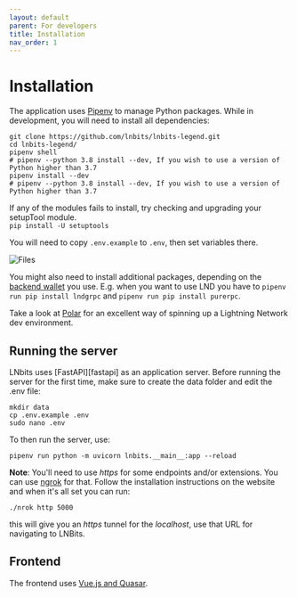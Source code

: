 ```yaml
---
layout: default
parent: For developers
title: Installation
nav_order: 1
---
```


# Installation

The application uses [Pipenv][pipenv] to manage Python packages.
While in development, you will need to install all dependencies:

    git clone https://github.com/lnbits/lnbits-legend.git
    cd lnbits-legend/
    pipenv shell
    # pipenv --python 3.8 install --dev, If you wish to use a version of Python higher than 3.7
    pipenv install --dev
    # pipenv --python 3.8 install --dev, If you wish to use a version of Python higher than 3.7

If any of the modules fails to install, try checking and upgrading your setupTool module.  
`pip install -U setuptools`

You will need to copy `.env.example` to `.env`, then set variables there.

![Files](https://i.imgur.com/ri2zOe8.png)

You might also need to install additional packages, depending on the [backend wallet](../guide/wallets.md) you use.
E.g. when you want to use LND you have to `pipenv run pip install lndgrpc` and `pipenv run pip install purerpc`.

Take a look at [Polar][polar] for an excellent way of spinning up a Lightning Network dev environment.

## Running the server

LNbits uses [FastAPI][fastapi] as an application server.
Before running the server for the first time, make sure to create the data folder and edit the .env file:

    mkdir data
    cp .env.example .env
    sudo nano .env

To then run the server, use:

    pipenv run python -m uvicorn lnbits.__main__:app --reload

**Note**: You'll need to use _https_ for some endpoints and/or extensions. You can use [ngrok](https://ngrok.com/) for that. Follow the installation instructions on the website and when it's all set you can run:

    ./nrok http 5000

this will give you an _https_ tunnel for the _localhost_, use that URL for navigating to LNBits.

## Frontend

The frontend uses [Vue.js and Quasar][quasar].

[quart]: https://pgjones.gitlab.io/
[pipenv]: https://pipenv.pypa.io/
[polar]: https://lightningpolar.com/
[quasar]: https://quasar.dev/start/how-to-use-vue
